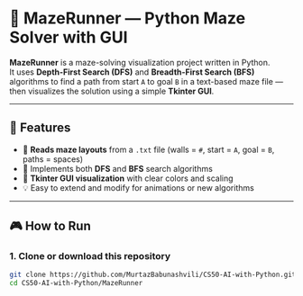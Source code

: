 # 🧩 MazeRunner — Python Maze Solver with GUI

**MazeRunner** is a maze-solving visualization project written in Python.  
It uses **Depth-First Search (DFS)** and **Breadth-First Search (BFS)** algorithms to find a path from start `A` to goal `B` in a text-based maze file — then visualizes the solution using a simple **Tkinter GUI**.

---

## 🚀 Features

- 🧱 **Reads maze layouts** from a `.txt` file (walls = `#`, start = `A`, goal = `B`, paths = spaces)
- 🧠 Implements both **DFS** and **BFS** search algorithms  
- 🎨 **Tkinter GUI visualization** with clear colors and scaling  
- 💡 Easy to extend and modify for animations or new algorithms  

---

## 🎮 How to Run

### 1. Clone or download this repository

```bash
git clone https://github.com/MurtazBabunashvili/CS50-AI-with-Python.git
cd CS50-AI-with-Python/MazeRunner
